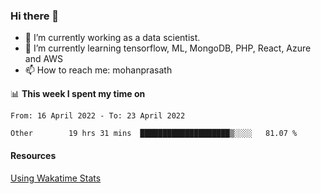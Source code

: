 ### Hi there 👋

- 🔭 I’m currently working as a data scientist.
- 🌱 I’m currently learning tensorflow, ML, MongoDB, PHP, React, Azure and AWS
- 📫 How to reach me: mohanprasath

📊 **This week I spent my time on**
<!--START_SECTION:waka-->

```text
From: 16 April 2022 - To: 23 April 2022

Other        19 hrs 31 mins  ████████████████████▒░░░░   81.07 %
```

<!--END_SECTION:waka-->

#### Resources
[Using Wakatime Stats](https://github.com/marketplace/actions/waka-readme)
